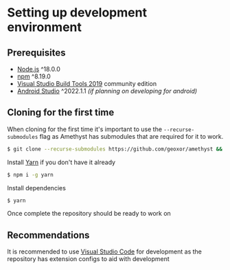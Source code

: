 # Setting up development environment

## Prerequisites
  - [Node.js](https://nodejs.org/en) ^18.0.0
  - [npm](https://docs.npmjs.com/downloading-and-installing-node-js-and-npm/) ^8.19.0
  - [Visual Studio Build Tools 2019](https://visualstudio.microsoft.com/downloads/) community edition
  - [Android Studio](https://developer.android.com/studio) ^2022.1.1 _(if planning on developing for android)_


## Cloning for the first time

When cloning for the first time it's important to use the `--recurse-submodules` flag as Amethyst has submodules that are required for it to work.

```sh
$ git clone --recurse-submodules https://github.com/geoxor/amethyst && cd amethyst
```

Install [Yarn](https://classic.yarnpkg.com/lang/en/docs/install/#windows-stable) if you don't have it already
```sh
$ npm i -g yarn
```

Install dependencies
```sh
$ yarn
```

Once complete the repository should be ready to work on

## Recommendations

It is recommended to use [Visual Studio Code](https://code.visualstudio.com/download) for development as the repository has extension configs to aid with development
